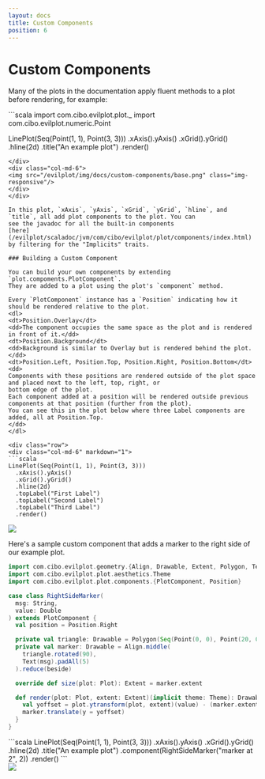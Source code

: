 ```yaml
---
layout: docs
title: Custom Components
position: 6
---
```


# Custom Components

Many of the plots in the documentation apply fluent methods to a plot before rendering, for example:

<div class="row">
<div class="col-md-6" markdown="1">
```scala
import com.cibo.evilplot.plot._
import com.cibo.evilplot.numeric.Point

LinePlot(Seq(Point(1, 1), Point(3, 3)))
  .xAxis().yAxis()
  .xGrid().yGrid()
  .hline(2d)
  .title("An example plot")
  .render()
```
</div>
<div class="col-md-6">
<img src="/evilplot/img/docs/custom-components/base.png" class="img-responsive"/>
</div>
</div>

In this plot, `xAxis`, `yAxis`, `xGrid`, `yGrid`, `hline`, and `title`, all add plot components to the plot. You can
see the javadoc for all the built-in components
[here](/evilplot/scaladoc/jvm/com/cibo/evilplot/plot/components/index.html) by filtering for the "Implicits" traits.

### Building a Custom Component

You can build your own components by extending `plot.compoments.PlotComponent`.
They are added to a plot using the plot's `component` method.

Every `PlotComponent` instance has a `Position` indicating how it should be rendered relative to the plot.
<dl>
<dt>Position.Overlay</dt>
<dd>The component occupies the same space as the plot and is rendered in front of it.</dd>
<dt>Position.Background</dt>
<dd>Background is similar to Overlay but is rendered behind the plot.</dd>
<dt>Position.Left, Position.Top, Position.Right, Position.Bottom</dt>
<dd>
Components with these positions are rendered outside of the plot space and placed next to the left, top, right, or
bottom edge of the plot.
Each component added at a position will be rendered outside previous components at that position (further from the plot).
You can see this in the plot below where three Label components are added, all at Position.Top.
</dd>
</dl>

<div class="row">
<div class="col-md-6" markdown="1">
```scala
LinePlot(Seq(Point(1, 1), Point(3, 3)))
  .xAxis().yAxis()
  .xGrid().yGrid()
  .hline(2d)
  .topLabel("First Label")
  .topLabel("Second Label")
  .topLabel("Third Label")
  .render()
```
</div>
<div class="col-md-6">
<img src="/evilplot/img/docs/custom-components/multi_label.png" class="img-responsive"/>
</div>
</div>

Here's a sample custom component that adds a marker to the right side of our example plot.

```scala
import com.cibo.evilplot.geometry.{Align, Drawable, Extent, Polygon, Text}
import com.cibo.evilplot.plot.aesthetics.Theme
import com.cibo.evilplot.plot.components.{PlotComponent, Position}

case class RightSideMarker(
  msg: String,
  value: Double
) extends PlotComponent {
  val position = Position.Right

  private val triangle: Drawable = Polygon(Seq(Point(0, 0), Point(20, 0), Point(10, 20)))
  private val marker: Drawable = Align.middle(
    triangle.rotated(90),
    Text(msg).padAll(5)
  ).reduce(beside)

  override def size(plot: Plot): Extent = marker.extent

  def render(plot: Plot, extent: Extent)(implicit theme: Theme): Drawable = {
    val yoffset = plot.ytransform(plot, extent)(value) - (marker.extent.height / 2)
    marker.translate(y = yoffset)
  }
}
```

<div class="row">
<div class="col-md-6" markdown="1">
```scala
LinePlot(Seq(Point(1, 1), Point(3, 3)))
  .xAxis().yAxis()
  .xGrid().yGrid()
  .hline(2d)
  .title("An example plot")
  .component(RightSideMarker("marker at 2", 2))
  .render()
```
</div>
<div class="col-md-6">
<img src="/evilplot/img/docs/custom-components/with_marker.png" class="img-responsive"/>
</div>
</div>
